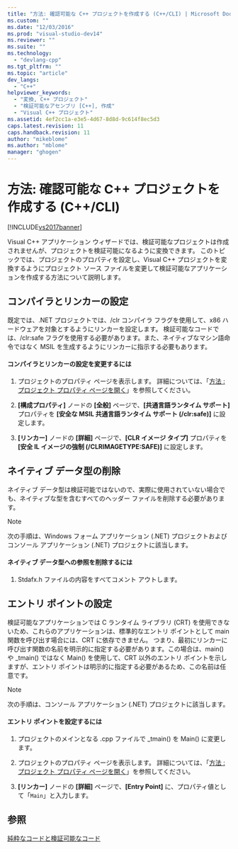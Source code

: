 ```yaml
---
title: "方法: 確認可能な C++ プロジェクトを作成する (C++/CLI) | Microsoft Docs"
ms.custom: ""
ms.date: "12/03/2016"
ms.prod: "visual-studio-dev14"
ms.reviewer: ""
ms.suite: ""
ms.technology: 
  - "devlang-cpp"
ms.tgt_pltfrm: ""
ms.topic: "article"
dev_langs: 
  - "C++"
helpviewer_keywords: 
  - "変換, C++ プロジェクト"
  - "検証可能なアセンブリ [C++], 作成"
  - "Visual C++ プロジェクト"
ms.assetid: 4ef2cc1a-e3e5-4d67-8d8d-9c614f8ec5d3
caps.latest.revision: 11
caps.handback.revision: 11
author: "mikeblome"
ms.author: "mblome"
manager: "ghogen"
---
```

# 方法: 確認可能な C++ プロジェクトを作成する (C++/CLI)
[!INCLUDE[vs2017banner](../assembler/inline/includes/vs2017banner.md)]

Visual C\+\+ アプリケーション ウィザードでは、検証可能なプロジェクトは作成されませんが、プロジェクトを検証可能になるように変換できます。  このトピックでは、プロジェクトのプロパティを設定し、Visual C\+\+ プロジェクトを変換するようにプロジェクト ソース ファイルを変更して検証可能なアプリケーションを作成する方法について説明します。  
  
## コンパイラとリンカーの設定  
 既定では、.NET プロジェクトでは、\/clr コンパイラ フラグを使用して、x86 ハードウェアを対象とするようにリンカーを設定します。  検証可能なコードでは、\/clr:safe フラグを使用する必要があります。また、ネイティブなマシン語命令ではなく MSIL を生成するようにリンカーに指示する必要もあります。  
  
#### コンパイラとリンカーの設定を変更するには  
  
1.  プロジェクトのプロパティ ページを表示します。  詳細については、「[方法 : プロジェクト プロパティ ページを開く](../misc/how-to-open-project-property-pages.md)」を参照してください。  
  
2.  **\[構成プロパティ\]** ノードの **\[全般\]** ページで、**\[共通言語ランタイム サポート\]** プロパティを **\[安全な MSIL 共通言語ランタイム サポート \(\/clr:safe\)\]** に設定します。  
  
3.  **\[リンカー\]** ノードの **\[詳細\]** ページで、**\[CLR イメージ タイプ\]** プロパティを **\[安全 IL イメージの強制 \(\/CLRIMAGETYPE:SAFE\)\]** に設定します。  
  
## ネイティブ データ型の削除  
 ネイティブ データ型は検証可能ではないので、実際に使用されていない場合でも、ネイティブな型を含むすべてのヘッダー ファイルを削除する必要があります。  
  
> [!NOTE]
>  次の手順は、Windows フォーム アプリケーション \(.NET\) プロジェクトおよびコンソール アプリケーション \(.NET\) プロジェクトに該当します。  
  
#### ネイティブ データ型への参照を削除するには  
  
1.  Stdafx.h ファイルの内容をすべてコメント アウトします。  
  
## エントリ ポイントの設定  
 検証可能なアプリケーションでは C ランタイム ライブラリ \(CRT\) を使用できないため、これらのアプリケーションは、標準的なエントリ ポイントとして main 関数を呼び出す場合には、CRT に依存できません。  つまり、最初にリンカーに呼び出す関数の名前を明示的に指定する必要があります。この場合は、main\(\) や \_tmain\(\) ではなく Main\(\) を使用して、CRT 以外のエントリ ポイントを示しますが、エントリ ポイントは明示的に指定する必要があるため、この名前は任意です。  
  
> [!NOTE]
>  次の手順は、コンソール アプリケーション \(.NET\) プロジェクトに該当します。  
  
#### エントリ ポイントを設定するには  
  
1.  プロジェクトのメインとなる .cpp ファイルで \_tmain\(\) を Main\(\) に変更します。  
  
2.  プロジェクトのプロパティ ページを表示します。  詳細については、「[方法 : プロジェクト プロパティ ページを開く](../misc/how-to-open-project-property-pages.md)」を参照してください。  
  
3.  **\[リンカー\]** ノードの **\[詳細\]** ページで、**\[Entry Point\]** に、プロパティ値として「`Main`」と入力します。  
  
## 参照  
 [純粋なコードと検証可能なコード](../dotnet/pure-and-verifiable-code-cpp-cli.md)